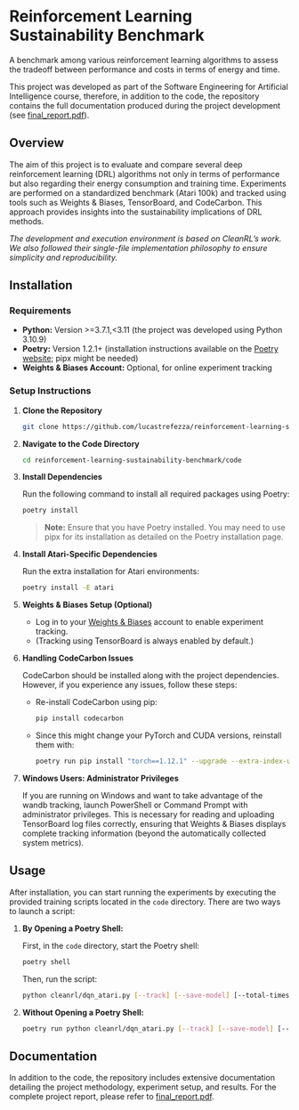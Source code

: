 # Reinforcement Learning Sustainability Benchmark

A benchmark among various reinforcement learning algorithms to assess the tradeoff between performance and costs in terms of energy and time.

This project was developed as part of the Software Engineering for Artificial Intelligence course, therefore, in addition to the code, the repository contains the full documentation produced during the project development (see [final_report.pdf](documentation/final_report/final_report.pdf)).

## Overview

The aim of this project is to evaluate and compare several deep reinforcement learning (DRL) algorithms not only in terms of performance but also regarding their energy consumption and training time. Experiments are performed on a standardized benchmark (Atari 100k) and tracked using tools such as Weights & Biases, TensorBoard, and CodeCarbon. This approach provides insights into the sustainability implications of DRL methods.

*The development and execution environment is based on CleanRL’s work. We also followed their single-file implementation philosophy to ensure simplicity and reproducibility.*

## Installation

### Requirements

- **Python:** Version >=3.7.1,<3.11 (the project was developed using Python 3.10.9)
- **Poetry:** Version 1.2.1+ (installation instructions available on the [Poetry website](https://python-poetry.org/docs/#installation); pipx might be needed)
- **Weights & Biases Account:** Optional, for online experiment tracking

### Setup Instructions

1. **Clone the Repository**

   ```bash
   git clone https://github.com/lucastrefezza/reinforcement-learning-sustainability-benchmark.git
   ```

2. **Navigate to the Code Directory**

   ```bash
   cd reinforcement-learning-sustainability-benchmark/code
   ```

3. **Install Dependencies**

   Run the following command to install all required packages using Poetry:
   
   ```bash
   poetry install
   ```
   
   > **Note:** Ensure that you have Poetry installed. You may need to use pipx for its installation as detailed on the Poetry installation page.

4. **Install Atari-Specific Dependencies**

   Run the extra installation for Atari environments:
   
   ```bash
   poetry install -E atari
   ```

5. **Weights & Biases Setup (Optional)**

   - Log in to your [Weights & Biases](https://wandb.ai/) account to enable experiment tracking.
   - (Tracking using TensorBoard is always enabled by default.)

6. **Handling CodeCarbon Issues**

   CodeCarbon should be installed along with the project dependencies. However, if you experience any issues, follow these steps:
   
   - Re-install CodeCarbon using pip:
   
     ```bash
     pip install codecarbon
     ```
   
   - Since this might change your PyTorch and CUDA versions, reinstall them with:
   
     ```bash
     poetry run pip install "torch==1.12.1" --upgrade --extra-index-url https://download.pytorch.org/whl/cu113
     ```

7. **Windows Users: Administrator Privileges**

   If you are running on Windows and want to take advantage of the wandb tracking, launch PowerShell or Command Prompt with administrator privileges. This is necessary for reading and uploading TensorBoard log files correctly, ensuring that Weights & Biases displays complete tracking information (beyond the automatically collected system metrics).

## Usage

After installation, you can start running the experiments by executing the provided training scripts located in the `code` directory. There are two ways to launch a script:

1. **By Opening a Poetry Shell:**

   First, in the `code` directory, start the Poetry shell:
   
   ```bash
   poetry shell
   ```
   
   Then, run the script:
   
   ```bash
   python cleanrl/dqn_atari.py [--track] [--save-model] [--total-timesteps 100000]
   ```
2. **Without Opening a Poetry Shell:**

   ```bash
   poetry run python cleanrl/dqn_atari.py [--track] [--save-model] [--total-timesteps 100000]
   ```

## Documentation

In addition to the code, the repository includes extensive documentation detailing the project methodology, experiment setup, and results. For the complete project report, please refer to [final_report.pdf](documentation/final_report/final_report.pdf).
